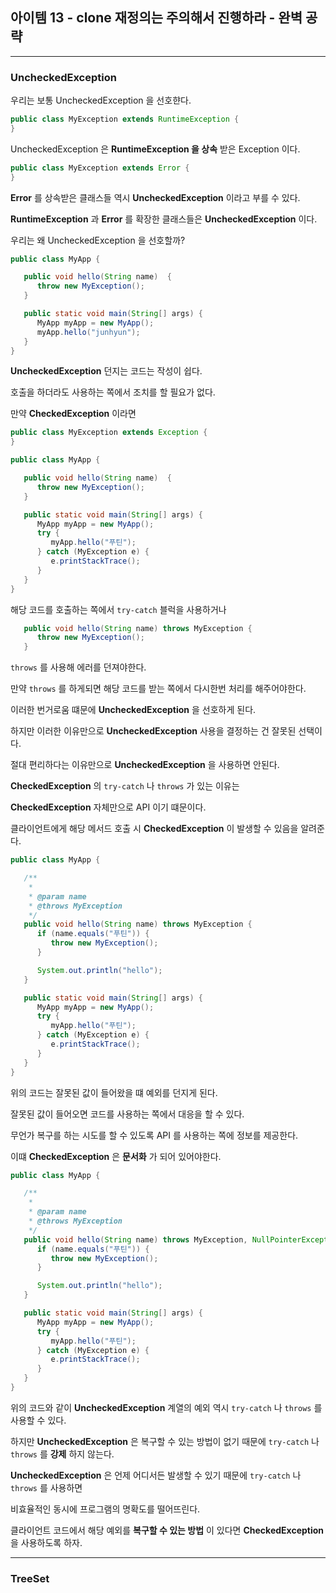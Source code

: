 ## 아이템 13 - clone 재정의는 주의해서 진행하라 - 완벽 공략
---

### UncheckedException

우리는 보통 UncheckedException 을 선호햔다.

```java
public class MyException extends RuntimeException {
}
```

UncheckedException 은 __RuntimeException 을 상속__ 받은 Exception 이다.

```java
public class MyException extends Error {
}
```

__Error__ 를 상속받은 클래스들 역시 __UncheckedException__ 이라고 부를 수 있다.

__RuntimeException__ 과 __Error__ 를 확장한 클래스들은 __UncheckedException__ 이다.

우리는 왜 UncheckedException 을 선호할까?

```java
public class MyApp {

   public void hello(String name)  {
      throw new MyException();
   }

   public static void main(String[] args) {
      MyApp myApp = new MyApp();
      myApp.hello("junhyun");
   }
}
```

__UncheckedException__ 던지는 코드는 작성이 쉽다.

호출을 하더라도 사용하는 쪽에서 조치를 할 필요가 없다.

만약 __CheckedException__ 이라면

```java
public class MyException extends Exception {
}
```
```java
public class MyApp {

   public void hello(String name)  {
      throw new MyException();
   }

   public static void main(String[] args) {
      MyApp myApp = new MyApp();
      try {
         myApp.hello("푸틴");
      } catch (MyException e) {
         e.printStackTrace();
      }
   }
}
```
해당 코드를 호출하는 쪽에서 ``try-catch`` 블럭을 사용하거나

```java
   public void hello(String name) throws MyException {
      throw new MyException();
   }
```
``throws`` 를 사용해 에러를 던져야한다.

만약 ``throws`` 를 하게되면 해당 코드를 받는 쪽에서 다시한번 처리를 해주어야한다.

이러한 번거로움 떄문에 __UncheckedException__ 을 선호하게 된다.

하지만 이러한 이유만으로 __UncheckedException__ 사용을 결정하는 건 잘못된 선택이다.

절대 편리하다는 이유만으로 __UncheckedException__ 을 사용하면 안된다.

__CheckedException__ 의 ``try-catch`` 나 ``throws`` 가 있는 이유는

__CheckedException__ 자체만으로 API 이기 떄문이다.

클라이언트에게 해당 메서드 호출 시 __CheckedException__ 이 발생할 수 있음을 알려준다.

```java
public class MyApp {

   /**
    *
    * @param name
    * @throws MyException
    */
   public void hello(String name) throws MyException {
      if (name.equals("푸틴")) {
         throw new MyException();
      }

      System.out.println("hello");
   }

   public static void main(String[] args) {
      MyApp myApp = new MyApp();
      try {
         myApp.hello("푸틴");
      } catch (MyException e) {
         e.printStackTrace();
      }
   }
}
```
위의 코드는 잘못된 값이 들어왔을 떄 예외를 던지게 된다.

잘못된 값이 들어오면 코드를 사용하는 쪽에서 대응을 할 수 있다.

무언가 복구를 하는 시도를 할 수 있도록 API 를 사용하는 쪽에 정보를 제공한다.

이떄 __CheckedException__ 은 __문서화__ 가 되어 있어야한다.

```java
public class MyApp {

   /**
    *
    * @param name
    * @throws MyException
    */
   public void hello(String name) throws MyException, NullPointerException {
      if (name.equals("푸틴")) {
         throw new MyException();
      }

      System.out.println("hello");
   }

   public static void main(String[] args) {
      MyApp myApp = new MyApp();
      try {
         myApp.hello("푸틴");
      } catch (MyException e) {
         e.printStackTrace();
      }
   }
}
```
위의 코드와 같이 __UncheckedException__ 계열의 예외 역시 ``try-catch`` 나 ``throws`` 를 사용할 수 있다.

하지만 __UncheckedException__ 은 복구할 수 있는 방법이 없기 때문에 ``try-catch`` 나 ``throws`` 를 __강제__ 하지 않는다.

__UncheckedException__ 은 언제 어디서든 발생할 수 있기 때문에 ``try-catch`` 나 ``throws`` 를 사용하면 

비효율적인 동시에 프로그램의 명확도를 떨어뜨린다.

클라이언트 코드에서 해당 예외를 __복구할 수 있는 방법__ 이 있다면 __CheckedException__ 을 사용하도록 하자.

---

### TreeSet


